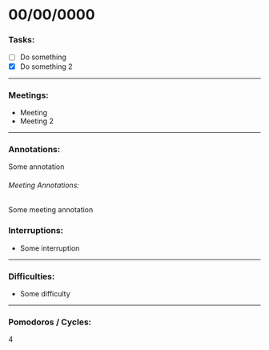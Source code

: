 # 00/00/0000

### Tasks:

- [ ] Do something
- [x] Do something 2

---

### Meetings:

- Meeting
- Meeting 2

---

### Annotations:

Some annotation

###### Meeting Annotations:

Some meeting annotation

### Interruptions:

- Some interruption

---

### Difficulties:

- Some difficulty

---

### Pomodoros / Cycles:

4
